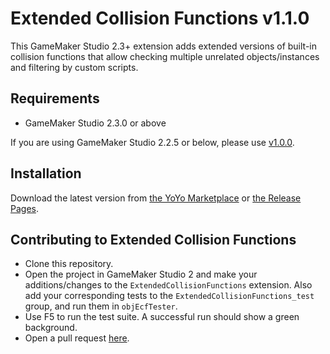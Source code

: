 # Extended Collision Functions v1.1.0

This GameMaker Studio 2.3+ extension adds extended versions of built-in collision functions that allow checking multiple unrelated objects/instances and filtering by custom scripts.

## Requirements

- GameMaker Studio 2.3.0 or above

If you are using GameMaker Studio 2.2.5 or below, please use [v1.0.0](https://github.com/dicksonlaw583/ExtendedCollisionFunctions/releases/tag/v1.0.0).

## Installation

Download the latest version from [the YoYo Marketplace](https://marketplace.yoyogames.com/assets/9091/extended-collision-functions) or [the Release Pages](https://github.com/dicksonlaw583/ExtendedCollisionFunctions/releases).

## Contributing to Extended Collision Functions

- Clone this repository.
- Open the project in GameMaker Studio 2 and make your additions/changes to the `ExtendedCollisionFunctions` extension. Also add your corresponding tests to the `ExtendedCollisionFunctions_test` group, and run them in `objEcfTester`.
- Use F5 to run the test suite. A successful run should show a green background.
- Open a pull request [here](https://github.com/dicksonlaw583/ExtendedCollisionFunctions/pulls).
